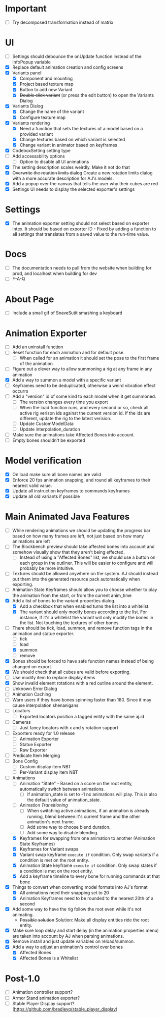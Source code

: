 # Important
- [ ] Try decomposed transformation instead of matrix

# UI
- [ ] Settings should debounce the onUpdate function instead of the infoPopup variable
- [x] Replace default animation creation and config screens
- [x] Variants panel
    - [x] Component and mounting
    - [x] Project based texture map
    - [x] Button to add new Variant
    - [x] ~~Double click variant~~ (or press the edit button) to open the Variants Dialog
- [x] Variants Dialog
    - [x] Change the name of the variant
    - [x] Configure texture map
- [x] Variants rendering
    - [x] Need a function that sets the textures of a model based on a provided variant
    - [x] Change textures based on which variant is selected
    - [x] Change variant in animator based on keyframes
- [x] CodeboxSetting setting type
- [ ] Add accessability options
    - [ ] Option to disable all UI animations
- [x] The setting description scales weirdly. Make it not do that
- [x] ~~Overwrite the rotation limits dialog~~ Create a new rotation limits dialog with a more accurate description for AJ's models.
- [x] Add a popup over the canvas that tells the user why their cubes are red
- [x] Settings UI needs to display the selected exporter's settings

# Settings
- [x] The animation exporter setting should not select based on exporter intex. It should be based on exporter ID - Fixed by adding a function to all settings that translates from a saved value to the run-time value.

# Docs
- [ ] The documentation needs to pull from the website when building for prod, and localhost when building for dev
- [ ] F-A-Q

# About Page
- [ ] Include a small gif of SnaveSutit smashing a keyboard

# Animation Exporter
- [ ] Add an uninstall function
- [ ] Reset function for each animation and for default pose.
    - [ ] When called for an animation it should set the pose to the first frame of the animation
- [ ] Figure out a clever way to allow summoning a rig at any frame in any animation
- [x] Add a way to summon a model with a specific variant
- [ ] Keyframes need to be deduplicated, otherwise a weird vibration effect occurrs
- [ ] Add a "version" id of some kind to each model when it get summoned.
    - [ ] The version changes every time you export
    - [ ] When the load function runs, and every second or so, check all active rig verison ids against the current version id. If the ids are different, update the rig to the latest verision.
    - [ ] Update CustomModelData
    - [ ] Update interpolation_duration
- [ ] Make sure the animations take Affected Bones into account.
- [ ] Empty bones shouldn't be exported

# Model verification
- [x] On load make sure all bone names are valid
- [x] Enforce 20 fps animation snapping, and round all keyframes to their nearest valid value.
- [x] Update all instruction keyframes to commands keyframes
- [x] Update all old variants if possible

# Main Animated Java Features
- [ ] While rendering animations we should be updating the progress bar based on how many frames are left, not just based on how many animations are left
- [ ] The Blockbench preview should take affected bones into account and somehow visually show that they aren't being effected.
    - [ ] Instead of using a "Affected Bones" list, we should use a button on each group in the outliner. This will be easier to configure and will probably be more intuitive.
- [ ] Textures should be allowed anywhere on the system. AJ should instead put them into the generated resource pack automatically when exporting.
- [ ] Animation State Keyframes should allow you to choose whether to play the animation from the start, or from the current anim_time
- [x] Add a list of bones to the variant properties dialog.
    - [x] Add a checkbox that when enabled turns the list into a whitelist.
    - [x] The variant should only modify bones according to the list. For instance, If it's a whitelist the variant will only modify the bones in the list. Not touching the textures of other bones.
- [ ] There should be tick, load, summon, and remove function tags in the animation and statue exporter.
    - [ ] tick
    - [ ] load
    - [x] summon
    - [ ] remove
- [x] Bones should be forced to have safe function names instead of being changed on export.
- [x] We should check that all cubes are valid before exporting.
- [ ] Use modify item to replace display items
- [x] Show invalid element rotations with a red outline around the element.
- [ ] Unknown Error Dialog
- [ ] Animation Caching
- [ ] Warn users if they have bones spinning faster than 180. Since it may cause interpolation shenanigans
- [ ] Locators
    - [ ] Exported locators position a tagged entity with the same aj.id
- [ ] Cameras
    - [ ] Just fancy locators with x and y rotation support
- [ ] Exporters ready for 1.0 release
    - [ ] Animation Exporter
    - [ ] Statue Exporter
    - [ ] Raw Exporter
- [ ] Predicate Item Merging
- [ ] Bone Config
    - [ ] Custom display item NBT
    - [ ] Per-Variant display item NBT
- [ ] Animations
    - [ ] Animation "State" - Based on a score on the root entity, automatically switch between animations.
        - [ ] If animation_state is set to -1 no animations will play. This is also the default value of animation_state.
    - [ ] Animation *Transitioning*
        - [ ] When switching active animations, if an animation is already running, blend between it's current frame and the other animation's next frame.
        - [ ] Add some way to choose blend duration.
        - [ ] Add some way to disable blending.
    - [x] Keyframes for swapping from one animation to another (Animation State Keyframes)
    - [x] Keyframes for Variant swaps
    - [x] Variant swap keyframe `execute if` condition. Only swap variants if a condition is met on the root entity.
    - [x] Animation State keyframe `execute if` condition. Only swap states if a condition is met on the root entity.
    - [x] Add a keyframe timeline to every bone for running commands at that bone
- [x] Things to convert when converting model formats into AJ's format
    - [x] All animations need their snapping set to 20
    - [x] Animation Keyframes need to be rounded to the nearest 20th of a second
- [x] Add some way to have the rig follow the root even while it's not animating.
    - ~~Possible solution~~ Solution: Make all display entities ride the root entity.
- [x] Make sure loop delay and start delay (in the animation properties menu) are taken into account by AJ when parsing animations.
- [x] Remove install and just update variables on reload/summon.
- [x] Add a way to adjust an animation's control over bones
    - [x] Affected Bones
    - [x] Affected Bones is a Whitelist

# Post-1.0
- [ ] Animation controller support?
- [ ] Armor Stand animation exporter?
- [ ] Stable Player Display support? (https://github.com/bradleyq/stable_player_display)